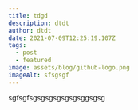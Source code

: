 ```yaml
---
title: tdgd
description: dtdt
author: dtdt
date: 2021-07-09T12:25:19.107Z
tags:
  - post
  - featured
image: assets/blog/github-logo.png
imageAlt: sfsgsgf
---
```

sgfsgfsgsgsgsgsgsgsggsgsg